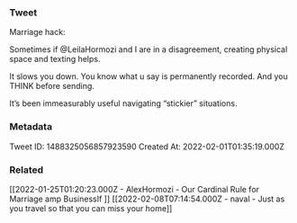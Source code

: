 ### Tweet
Marriage hack: 

Sometimes if @LeilaHormozi and I are in a disagreement, creating physical space and texting helps.

It slows you down. You know what u say is permanently recorded. And you THINK before sending. 

It’s been immeasurably useful navigating “stickier” situations.

### Metadata
Tweet ID: 1488325056857923590
Created At: 2022-02-01T01:35:19.000Z

### Related
[[2022-01-25T01:20:23.000Z - AlexHormozi - Our Cardinal Rule for Marriage amp BusinessIf ]]
[[2022-02-08T07:14:54.000Z - naval - Just as you travel so that you can miss your home]]


